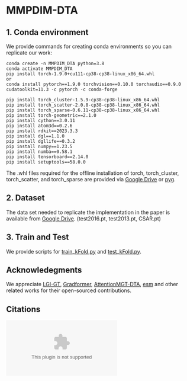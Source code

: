 # MMPDIM-DTA
## 1. Conda environment
We provide commands for creating conda environments so you can replicate our work:
```
conda create -n MMPDIM_DTA python=3.8
conda activate MMPDIM_DTA
pip install torch-1.9.0+cu111-cp38-cp38-linux_x86_64.whl
or
conda install pytorch==1.9.0 torchvision==0.10.0 torchaudio==0.9.0 cudatoolkit=11.3 -c pytorch -c conda-forge

pip install torch_cluster-1.5.9-cp38-cp38-linux_x86_64.whl
pip install torch_scatter-2.0.8-cp38-cp38-linux_x86_64.whl
pip install torch_sparse-0.6.11-cp38-cp38-linux_x86_64.whl
pip install torch-geometric==2.1.0
pip install cython==3.0.11
pip install atom3d==0.2.6
pip install rdkit==2023.3.3
pip install dgl==1.1.0
pip install dgllife==0.3.2
pip install numpy==1.23.5
pip install numba==0.58.1
pip install tensorboard==2.14.0
pip install setuptools==58.0.0
```
The .whl files required for the offline installation of torch, torch_cluster, torch_scatter, and torch_sparse are provided via [Google Drive](https://drive.google.com/drive/folders/1SyVzxgTGPr9dtBRbexzlLA5PMmUuJKPl?usp=sharing) or [pyg](https://pytorch-geometric.com/whl/).
## 2. Dataset
The data set needed to replicate the implementation in the paper is available from [Google Drive](https://drive.google.com/drive/folders/1SyVzxgTGPr9dtBRbexzlLA5PMmUuJKPl?usp=sharing). (test2016.pt, test2013.pt, CSAR.pt)
## 3. Train and Test
We provide scripts for [train_kFold.py](train_kFold.py) and [test_kFold.py](test_kFold.py).

## Acknowledegments
We appreciate [LGI-GT](https://github.com/shuoyinn/LGI-GT), [Gradformer](https://github.com/LiuChuang0059/Gradformer), [AttentionMGT-DTA](https://github.com/JK-Liu7/AttentionMGT-DTA), [esm](https://github.com/facebookresearch/esm) and other related works for their open-sourced contributions.
## Citations
![image](https://github.com/zhc-moushang/MMPDIM-DTA/blob/main/Fig/model.eps)
